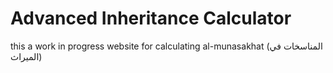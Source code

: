 # Advanced Inheritance Calculator

this a work in progress website for calculating al-munasakhat (المناسخات في الميراث)